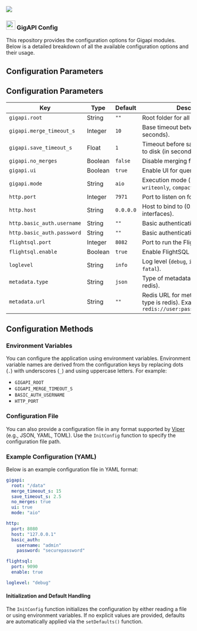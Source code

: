 # <img src="https://github.com/user-attachments/assets/5b0a4a37-ecab-4ca6-b955-1a2bbccad0b4" />

### <img src="https://github.com/user-attachments/assets/74a1fa93-5e7e-476d-93cb-be565eca4a59" height=25 /> GigAPI Config

This repository provides the configuration options for Gigapi modules. Below is a detailed breakdown of all the available configuration options and their usage.

## Configuration Parameters

## Configuration Parameters

| Key                        | Type    | Default      | Description                                                                                      |
|----------------------------|---------|--------------|--------------------------------------------------------------------------------------------------|
| `gigapi.root`              | String  | `""`         | Root folder for all the data files.                                                              |
| `gigapi.merge_timeout_s`   | Integer | `10`         | Base timeout between merges (in seconds).                                                        |
| `gigapi.save_timeout_s`    | Float   | `1`          | Timeout before saving the new data to disk (in seconds).                                         |
| `gigapi.no_merges`         | Boolean | `false`      | Disable merging functionality.                                                                   |
| `gigapi.ui`                | Boolean | `true`       | Enable UI for querier.                                                                           |
| `gigapi.mode`              | String  | `aio`        | Execution mode (`readonly`, `writeonly`, `compaction`, `aio`).                                   |
| `http.port`                | Integer | `7971`       | Port to listen on for the HTTP server.                                                           |
| `http.host`                | String  | `0.0.0.0`    | Host to bind to (0.0.0.0 for all interfaces).                                                    |
| `http.basic_auth.username` | String  | `""`         | Basic authentication username.                                                                   |
| `http.basic_auth.password` | String  | `""`         | Basic authentication password.                                                                   |
| `flightsql.port`           | Integer | `8082`       | Port to run the FlightSQL server.                                                                |
| `flightsql.enable`         | Boolean | `true`       | Enable FlightSQL server.                                                                         |
| `loglevel`                 | String  | `info`       | Log level (`debug`, `info`, `warn`, `error`, `fatal`).                                           |
| `metadata.type`            | String  | `json`       | Type of metadata storage (json or redis).                                                        |
| `metadata.url`             | String  | `""`         | Redis URL for metadata storage (if type is redis). Example: `redis://user:pass@localhost:6379/0` |

## Configuration Methods

### Environment Variables

You can configure the application using environment variables. Environment variable names are derived from the configuration keys by replacing dots (`.`) with underscores (`_`) and using uppercase letters. For example:

- `GIGAPI_ROOT`
- `GIGAPI_MERGE_TIMEOUT_S`
- `BASIC_AUTH_USERNAME`
- `HTTP_PORT`

### Configuration File

You can also provide a configuration file in any format supported by [Viper](https://github.com/spf13/viper) (e.g., JSON, YAML, TOML). Use the `InitConfig` function to specify the configuration file path.

### Example Configuration (YAML)
Below is an example configuration file in YAML format:

```YAML
gigapi:
  root: "/data"
  merge_timeout_s: 15
  save_timeout_s: 2.5
  no_merges: true
  ui: true
  mode: "aio"

http:
  port: 8080
  host: "127.0.0.1"
  basic_auth:
    username: "admin"
    password: "securepassword"

flightsql:
  port: 9090
  enable: true

loglevel: "debug"
```

#### Initialization and Default Handling
The `InitConfig` function initializes the configuration by either reading a file or using environment variables. If no explicit values are provided, defaults are automatically applied via the `setDefaults()` function.
